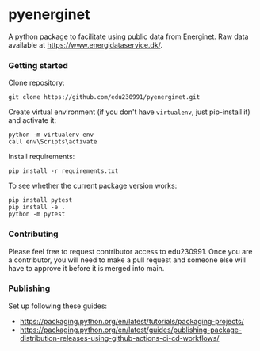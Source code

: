 # pyenerginet
A python package to facilitate using public data from Energinet.
Raw data available at https://www.energidataservice.dk/.

### Getting started
Clone repository:

```
git clone https://github.com/edu230991/pyenerginet.git
```

Create virtual environment (if you don't have `virtualenv`, just pip-install it) and activate it:

```
python -m virtualenv env
call env\Scripts\activate
```

Install requirements:

```
pip install -r requirements.txt
```

To see whether the current package version works:
```
pip install pytest
pip install -e .
python -m pytest
```


### Contributing 
Please feel free to request contributor access to edu230991.
Once you are a contributor, you will need to make a pull request and someone else will have to approve it before it is merged into main.

### Publishing
Set up following these guides:
- https://packaging.python.org/en/latest/tutorials/packaging-projects/
- https://packaging.python.org/en/latest/guides/publishing-package-distribution-releases-using-github-actions-ci-cd-workflows/

